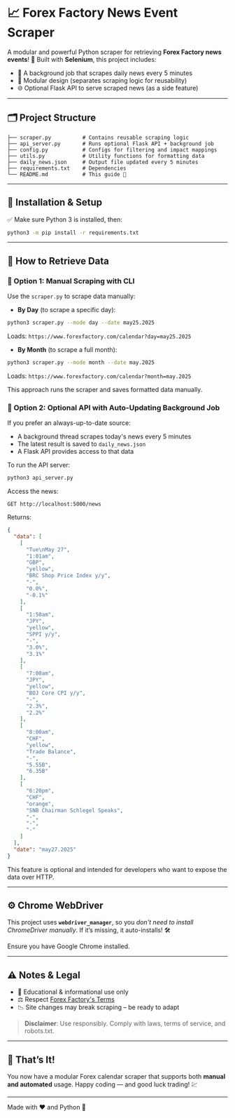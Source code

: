 # 📈 Forex Factory News Event Scraper

A modular and powerful Python scraper for retrieving **Forex Factory news events**! 🚀 Built with **Selenium**, this project includes:

- 🔄 A background job that scrapes daily news every 5 minutes
- 🧩 Modular design (separates scraping logic for reusability)
- 🌐 Optional Flask API to serve scraped news (as a side feature)

---

## 🗂 Project Structure

```
├── scraper.py          # Contains reusable scraping logic
├── api_server.py       # Runs optional Flask API + background job
├── config.py           # Configs for filtering and impact mappings
├── utils.py            # Utility functions for formatting data
├── daily_news.json     # Output file updated every 5 minutes
├── requirements.txt    # Dependencies
└── README.md           # This guide 📘
```

---

## 🧰 Installation & Setup

✅ Make sure Python 3 is installed, then:

```bash
python3 -m pip install -r requirements.txt
```

---

## 📅 How to Retrieve Data

### 🔹 Option 1: Manual Scraping with CLI

Use the `scraper.py` to scrape data manually:

- **By Day** (to scrape a specific day):
```bash
python3 scraper.py --mode day --date may25.2025
```
Loads: `https://www.forexfactory.com/calendar?day=may25.2025`

- **By Month** (to scrape a full month):
```bash
python3 scraper.py --mode month --date may.2025
```
Loads: `https://www.forexfactory.com/calendar?month=may.2025`

This approach runs the scraper and saves formatted data manually.

### 🔹 Option 2: Optional API with Auto-Updating Background Job

If you prefer an always-up-to-date source:
- A background thread scrapes today's news every 5 minutes
- The latest result is saved to `daily_news.json`
- A Flask API provides access to that data

To run the API server:
```bash
python3 api_server.py
```

Access the news:
```
GET http://localhost:5000/news
```

Returns:
```json
{
  "data": [
    [
      "Tue\nMay 27",
      "1:01am",
      "GBP",
      "yellow",
      "BRC Shop Price Index y/y",
      "-",
      "0.0%",
      "-0.1%"
    ],
    [
      "1:50am",
      "JPY",
      "yellow",
      "SPPI y/y",
      "-",
      "3.0%",
      "3.1%"
    ],
    [
      "7:00am",
      "JPY",
      "yellow",
      "BOJ Core CPI y/y",
      "-",
      "2.3%",
      "2.2%"
    ],
    [
      "8:00am",
      "CHF",
      "yellow",
      "Trade Balance",
      "-",
      "5.55B",
      "6.35B"
    ],
    [
      "6:20pm",
      "CHF",
      "orange",
      "SNB Chairman Schlegel Speaks",
      "-",
      "-",
      "-"
    ]
  ],
  "date": "may27.2025"
}
```

This feature is optional and intended for developers who want to expose the data over HTTP.

---

## ⚙️ Chrome WebDriver

This project uses **`webdriver_manager`**, so you *don't need to install ChromeDriver manually*. If it’s missing, it auto-installs! 🛠️

Ensure you have Google Chrome installed.

---

## ⚠️ Notes & Legal

- 🧠 Educational & informational use only
- ⚖️ Respect [Forex Factory's Terms](https://www.forexfactory.com/)
- 📉 Site changes may break scraping – be ready to adapt

> **Disclaimer**: Use responsibly. Comply with laws, terms of service, and robots.txt.

---

## 🎉 That’s It!
You now have a modular Forex calendar scraper that supports both **manual and automated** usage. Happy coding — and good luck trading! 💹

---

Made with ❤️ and Python 🐍